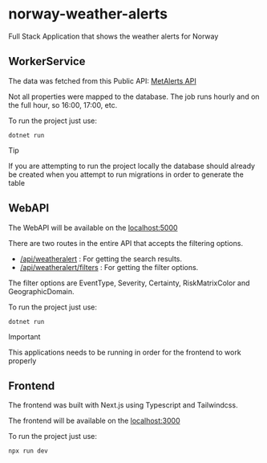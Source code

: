 # norway-weather-alerts

Full Stack Application that shows the weather alerts for Norway

## WorkerService

The data was fetched from this Public API: [MetAlerts API](https://api.met.no/weatherapi/metalerts/2.0/documentation#%2Fcurrent_-_show_active_alerts)

Not all properties were mapped to the database. The job runs hourly and on the full hour, so 16:00, 17:00, etc.

To run the project just use:

```
dotnet run
```

> [!TIP]
> If you are attempting to run the project locally the database should already be created when you attempt to run migrations in order to generate the table

## WebAPI

The WebAPI will be available on the [localhost:5000](http://localhost:5000)

There are two routes in the entire API that accepts the filtering options.

- [/api/weatheralert](http://localhost:5000/api/weatheralert) : For getting the search results.
- [/api/weatheralert/filters](http://localhost:5000/api/weatheralert/filters) : For getting the filter options.

The filter options are EventType, Severity, Certainty, RiskMatrixColor and GeographicDomain.

To run the project just use:

```
dotnet run
```

> [!IMPORTANT]
> This applications needs to be running in order for the frontend to work properly

## Frontend

The frontend was built with Next.js using Typescript and Tailwindcss.

The frontend will be available on the [localhost:3000](http://localhost:3000)

To run the project just use:

```
npx run dev
```

